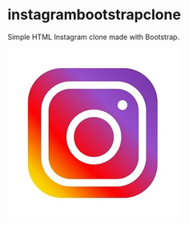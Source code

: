 # instagrambootstrapclone
Simple HTML Instagram clone made with Bootstrap.


![instagram](/images/instagram-1581266__340.webp)